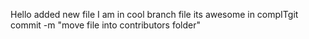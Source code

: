 Hello added new file
I am in cool branch file
its awesome in compITgit commit -m "move file into contributors folder"